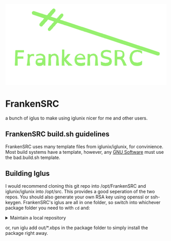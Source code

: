 ![FrankenSRC Logo, which consists of a cartoony teal green stitch with FrankenSRC in a monospace teal green opendyslexic font](.imgs/frankensrc.png)

# FrankenSRC
a bunch of iglus to make using iglunix nicer for me and other users.

## FrankenSRC build.sh guidelines
FrankenSRC uses many template files from iglunix/iglunix, for convinience. Most build systems have a template, 
 however, any [GNU Software](https://www.gnu.org/software/software.en.html) must use the bad.build.sh template.

## Building Iglus
I would recommend cloning this git repo into /opt/FrankenSRC and iglunix/iglunix into /opt/src.
This provides a good seperation of the two repos. You should also generate your own RSA key using 
openssl or ssh-keygen. FrankenSRC's iglus are all in one folder, so switch into whichever package
folder you need to with `cd` and:
	
<details>
   <summary>Maintain a local repository</summary>

1. run ``Iglupkg fbp``
2. copy xbps package from out to your repo dir
3. create repository: ``xbps-rindex -fa /path/to/dir/*.xbps``
4. sign repository: ``xbps-rindex --sign --signedby 'Igluser <iglu@iglunix.org>' --privkey <your RSA key> /path/to/dir/``
</details>

or, run iglu add out/*.xbps in the package folder to simply install the package right away. 
